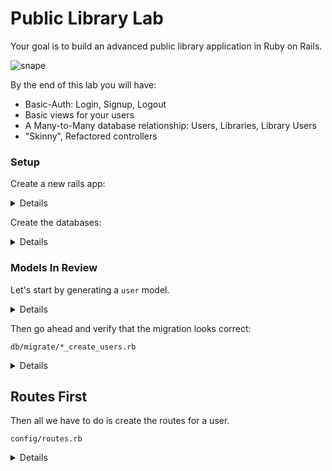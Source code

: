 # Public Library Lab

Your goal is to build an advanced public library application in Ruby on Rails.

![snape](https://media.giphy.com/media/jNcu2YunWZBcI/giphy.gif)

By the end of this lab you will have:

* Basic-Auth: Login, Signup, Logout
* Basic views for your users
* A Many-to-Many database relationship: Users, Libraries, Library Users
* "Skinny", Refactored controllers

### Setup

Create a new rails app:

<details>
```bash
rails new lib_app -T -B -d postgresql
cd lib_app
bundle
```
</details>

Create the databases:
<details>
``` bash
rake db:create
```
</details>


### Models In Review

Let's start by generating a `user` model.

<details>
```bash
rails g model user email:string first_name:string last_name:string password_digest:string
```
</details>


Then go ahead and verify that the migration looks correct:

`db/migrate/*_create_users.rb`

<details>
```ruby
class CreateUsers < ActiveRecord::Migration
  def change
    create_table :users do |t|
      t.string :email
      t.string :first_name
      t.string :last_name
      t.string :password_digest

      t.timestamps null: false
    end
  end
end
```
</details>


And it does! Whoot! We're ready to migrate!

<details>
```bash
rake db:migrate
```
</details>


## Routes First

Then all we have to do is create the routes for a user.


`config/routes.rb`

<details>
```ruby
Rails.application.routes.draw do
  root to: "users#index"

  get "/users", to: "users#index", as: "users"

end
```
</details>


We can look at how these routes are interpreted by Rails.


```bash
rake routes
```



Which gives us the following routes:

```bash
Prefix Verb URI Pattern      Controller#Action
  root GET  /                users#index
 users GET  /users(.:format) users#index
```

Note the special `Prefix` column this will be of great use later.


**What to do next?** The truth is we don't have a `users#index`. We don't even have a `UsersController`. Let's practice using our `rails generate` skills.

<details>
```bash
rails g controller users
```
</details>


This does something like the following:

```bash
***   create  app/controllers/users_controller.rb
      invoke  erb
***   create    app/views/users
      invoke  helper
 **   create    app/helpers/users_helper.rb
      invoke  assets
      invoke    coffee
 **    create      app/assets/javascripts/users.coffee
      invoke    scss
 **   create      app/assets/stylesheets/users.scss
```

Note the special `create` statements here. The `***` ones are the most important. It creates the `users_controller.rb` file and the `views/users` directory.

Now that we have a `users_controller.rb` we should add our `users#index` method.

<details>
```ruby
class UsersController < ApplicationController

  # grab the users
  def index
    @users = User.all
    render :index
  end

end
```
</details>


Then we need to actually create an `index.html.erb`:

<details>
```bash
touch app/views/users/index.html.erb
```
</details>


Then we can go ahead and add something special to our `index`:

<details>
```html
<h1>Welcome to Users Index.</h1>

<div>
There are currently <%= @users.length %> signed_up
</div>
```
</details>


It's time to run our server and go to localhost:3000!
Now we should see `0` users signed_up. We should change that!

<details>
```ruby

Rails.application.routes.draw do
  root to: "users#index"

  get "/users", to: "users#index", as: "users"

  get "/users/new", to: "users#new", as: "new_user"
end
```
</details>


With the following output after we `rake routes`:

```bash
  Prefix Verb URI Pattern          Controller#Action
    root GET  /                    users#index
   users GET  /users(.:format)     users#index
new_user GET  /users/new(.:format) users#new
```

We don't have a `users#new` so let's create one.


<details>
```ruby

class UsersController < ApplicationController

  def new
    # we need to make
    # a new user
    # to pass to the
    # form later
    @user = User.new
    render :new
  end

end

```
</details>


Then we can continue on to creating a `new.html.erb`

<details>
```html


Sign Up

<%= form_for @user do |f| %>
  <div>
    <%= f.text_field :first_name, placeholder: "First Name" %>
  </div>
  <div>
    <%= f.text_field :last_name, placeholder: "Last Name" %>
  </div>
  <div>
    <%= f.text_field :email, placeholder: "Email" %>
  </div>
  <div>
    <%= f.password_field :password, placeholder: "Password" %>
  </div>
  <%= f.submit "Sign Up" %>
<% end %>
```
</details>


Which renders a form like the following (note the authenticity token):

<details>
```html
<!-- DO NOT COPY THIS CODE -->
Sign Up

<form class="new_user" id="new_user" action="/users" accept-charset="UTF-8" method="post"><input name="utf8" type="hidden" value="&#x2713;" /><input type="hidden" name="authenticity_token" value="5989PH35p43aagbgiuA/C02p8uD6bLmZR+GCLd01lYPmBOSGLNoHMnEGuZXyzHjnTsMvW6h5860tN6CswMsU5A==" />
  <div>
    <input placeholder="First Name" type="text" name="user[first_name]" id="user_first_name" />
  </div>
  <div>
    <input placeholder="Last Name" type="text" name="user[last_name]" id="user_last_name" />
  </div>
  <div>
    <input placeholder="Email" type="text" name="user[email]" id="user_email" />
  </div>
  <div>
    <input placeholder="Password" type="password" name="user[password]" id="user_password" />
  </div>
  <input type="submit" name="commit" value="Sign Up" />
</form>
```
</details>


Note here the correlation between the key we put into `f.text_field` and `name="..."`.

Also note where this form is going

```html
<form class="new_user" id="new_user" action="/users" accept-charset="UTF-8" method="post">
```

It looks like this form is sending `POST /USERS`, (this can be verified by clicking our "Sign Up" button) but we don't have that route so we have to **create** it.


<details>
```ruby
Rails.application.routes.draw do
  root to: "users#index"

  get "/users", to: "users#index", as: "users"

  get "/users/new", to: "users#new", as: "new_user"

  post "/users", to: "users#create"
end
```
</details>


Then we need to add that method.

<details>
```ruby
class UsersController < ApplicationController

  ...

  def create
    user_params = params.require(:user).permit(:first_name, :last_name, :email, :password)
    @user = User.create(user_params)

    redirect_to "/users"
  end

end
```

Now when you submit the form you get the following error:

```
ActiveRecord::Unknown
AttributeError in UsersController#create

unknown attribute 'password' for User.
```

This is because we only have a `password_digest`. We also haven't setup our application to help users sign up at all. This is a good time to start adding our authentication logic.


Uncomment your `bcrypt` in your `Gemfile`

`Gemfile`


```ruby
...

# Use ActiveModel has_secure_password
gem 'bcrypt', '~> 3.1.7'

...
```
Run `bundle` and restart your server.

Then we can add `has_secure_password` to our user model application.

<details>
```ruby
class User < ActiveRecord::Base
  has_secure_password
end
```
</details>


Now when we post the form for the user you'll see in your terminal where the server is running that the user is being created. The difference now is the `password_digest` is being properly hashed.

Now we want to add a route to `GET /users/:id`.

<details>
```ruby

Rails.application.routes.draw do
  root to: "users#index"

  get "/users", to: "users#index", as: "users"

  get "/users/new", to: "users#new", as: "new_user"

  post "/users", to: "users#create"

  get "/users/:id", to: "users#show"
end

```
</details>


We want to add a `users#show` page.

<details>
```ruby

class UsersController < ApplicationController

  def show
    @user = User.find(params[:id])
    render :show
  end

end

```
</details>


Then we need a view to display the users information.

<details>
```html

<div>
  Welcome, <%= @user.first_name %>
</div>

```
</details>


## Users Sign In

Now that we can create a user we need to be able to sign a user in.

Signing and signing out is a concern of a new controller, the sessions controller.


<details>
```
rails g controller sessions
```
</details>


Note this will create both `sessions_controller.rb` and `sessions_helper.rb`.


Now we should use the `session_helper` by adding our own logic to it.


<details>
```ruby

module SessionsHelper

  def login(user)
    session[:user_id] = user.id
    @current_user = user
  end

  def current_user
    @current_user ||= User.find(session[:user_id])
  end

  def logged_in?
    if current_user == nil
      redirect_to "/sign_in"
    end
  end

  def logout
    @current_user = session[:user_id] = nil
  end

end
```
</details>


These methods will help avoid code bloat when signing in and out. Before we can use the methods though we have to add these methods to the `ApplicationController`.

<details>
```ruby

class ApplicationController < ActionController::Base
  # Prevent CSRF attacks by raising an exception.
  # For APIs, you may want to use :null_session instead.
  protect_from_forgery with: :exception

  include SessionsHelper
end

```
</details>



Now, we are ready to continue. Let's add some routes to `sign_in`.


<details>
```ruby

Rails.application.routes.draw do

  ...

  get "/sign_in", to: "sessions#new"

end

```
</details>



Now we need to add the `sessions#new` action to the sessions controller.


<details>
```ruby

class SessionsController < ApplicationController

  def new
    @user = User.new
    render :new
  end

end
```
</details>


Then we need to add a view for the `sessions/new.html.erb`.

<details>
```bash
touch app/views/sessions/new.html.erb
```
</details>


Then very similarly to what we did before for sign up, we create a form for sign in.

<details>
```html

Sign In

<%= form_for @user, url: "/sessions", method: "post" do |f| %>
  <div>
    <%= f.text_field :email, placeholder: "Email" %>
  </div>
  <div>
    <%= f.password_field :password, placeholder: "Password" %>
  </div>
  <%= f.submit "Sign In" %>
<% end %>

```
</details>


Before we go forward let's go ahead and drop in a very key piece of confirmation logic into our `user` model.

<details>
```ruby
class User < ActiveRecord::Base
  has_secure_password

  def self.confirm(params)
    @user = User.find_by({email: params[:email]})
    @user.try(:authenticate, params[:password])
  end
end
```
</details>


Note that the form is getting submited to `POST /sessions`. We don't have a `sessions#create` however or a route to handle the post.

<details>
```ruby

Rails.application.routes.draw do

  get "/sign_in", to: "sessions#new"

  post "/sessions", to: "sessions#create"

end
```
</details>


Now let's add the `sessions#create`

<details>
```ruby

class SessionsController < ApplicationController

  def create
    user_params = params.require(:user).permit(:email, :password)
    @user = User.confirm(user_params)
    if @user
      login(@user)
      redirect_to "/users/#{@user.id}"
    else
      redirect_to "/sign_in"
    end
  end
end
```
</details>



Then when we try to login let's see what happens. Do you see a welcome? If so you're ready to continue otherwise you should start the long work of debugging.
BONUS: refactor to add validations for log in 

### Finishing Sign Up

After a user is signed up they should be logged in.

<details>
```ruby

class UsersController < ApplicationController

  def create
    user_params = params.require(:user).permit(:first_name, :last_name, :email, :password)
    @user = User.create(user_params)
    login(@user) # <-- login the user
    redirect_to "/users/#{@user.id}" # <-- go to show
  end

end

```
</details>


## A Library Model

Let's add our second model, a `Library` model that will later have books.

<details>
```bash
rails g model library name:string floor_count:integer floor_area:integer
```
</details>


We want a `user` to be able to join a library, but this means a `m:n` relationship. A user will have many libraries and library will have many users.

Thus we need a `library_user` model.


<details>
```ruby
rails g model library_user user:references library:references
```
</details>


In the future we can store other things on the `library_user` model that are relevant to someone's membership to a library.

We will also need two different controllers for each of these models. Let's start by being able to do CRUD with Libraries.

<details>
```
rails g controller libraries
```
</details>


And don't forget to migrate your new library models!

<details>
```
rake db:migrate
```
</details>


### A Library Index

Let's add a route to be able to view all the libraries.

<details>
```ruby

Rails.application.routes.draw do
  ...
  get "/libraries", to: "libraries#index"
end
```
</details>


Then we need to add a `libraries#index` method to our libraries controller.

<details>
```ruby

class LibrariesController < ApplicationController

  def index
    @libraries = Library.all

    render :index
  end

end
```
</details>


Finally we can add a basic view for all libraries.


<details>
```html
<% @libraries.each do |library| %>
  <div>
    <h3><%= library.name %></h3>
  </div>
  <br>
<% end %>
```
</details>


### A New Library

To be able to add a new library we need a `libraries#new`.

<details>
```ruby

Rails.application.routes.draw do
...
  get "/libraries/new", to: "libraries#new", as: "new_library"
end

```
</details>


Then we add a `libraries#new` method.


<details>
```ruby
class LibrariesController < ApplicationController
...
  def new
    @library = Library.new

    render :new
  end
end
```
</details>


Finally, we can add a view for `new` library.

<details>
```html

<%= form_for @library do |f| %>
  <div>
    <%= f.text_field :name, placeholder: "Name" %>
  </div>
  <div>
    <%= f.number_field :floor_count, placeholder: "Floor Count" %>
  </div>
  <div>
    <%= f.number_field :floor_area, placeholder: "Floor Area" %>
  </div>
  <%= f.submit %>
<% end %>
```
</details>


This form has nowhere to go. If we try to submit it we get an error because there is no `POST /libraries` route.

Let's add one.


<details>
```ruby

Rails.application.routes.draw do
...
  post "/libraries", to: "libraries#create"
end
```
</details>


Then we need a corresponding `libraries#create`.

<details>
```ruby

class LibrariesController < ApplicationController

  def create
    library_params = params.require(:library).permit(:name, :floor_count, :floor_area)
    @library = Library.create(library_params)

    redirect_to "/libraries"
  end
end
```
</details>


## Joining A Library

We now have the ability to view all libraries, and it will be up to you to create methods to `edit`, `update`, `show`, and `delete` a `library`.

Before we get started joining a `library` and a `user` we need to wire together our `Library` and our `User` via associations.

<details>
```ruby
class User < ActiveRecord::Base
  has_many :library_users
  has_many :libraries, through: :library_users

  ...
end
```
</details>

And we do something similar for a Library.

<details>
```ruby
class Library < ActiveRecord::Base
  has_many :library_users
  has_many :users, through: :library_users
end
```
</details>


But notice here that both models are connected through our `library_users` model. Hence we need to make sure that model knows it belongs to both of those.


<details>
```ruby
class LibraryUser < ActiveRecord::Base
  belongs_to :user
  belongs_to :library
end
```
</details>


You should now test this out in the console.

<details>
```bash
> user = User.first
> user.libraries
#=> []
> sfpl = Library.create({name: "SFPL"}) # San Francisco Public Library
> sfpl.users
#=> []
> sfpl.users.push(user)
> sfpl.users
#=> [ <#User ... @id=1> ]
> LibraryUser.count
#=> 1
> user = User.first
> user.libraries
#=> [ <#Library ... @name="SFPL" @id=1> ]
```
</details>

Joining a library from our web application requires creating a `library_users` controller

<details>
```bash
rails g controller library_users
```
</details>


We want to be able to view all user memberships to a library. We can specify this as a url like `/users/:user_id/libraries`.

<details>
```ruby

Rails.application.routes.draw do
  ...
  get "/users/:user_id/libraries", to: "library_users#index", as: "user_libraries"

end
```
</details>


We also neeed the corresponding `index` method in the `library_users` controller


<details>
```ruby
class LibraryUsersController < ApplicationController

  def index
    @user = User.find(params[:user_id])
    @libraries = @user.libraries

    render :index
  end
end
```
</details>


Then we can have the libraries index render the user and the libraries:


<details>
```html

<div><%= @user.first_name %> is a member of the following libraries</div>

<ul>
  <% @libraries.each do |lib| %>
    <li><%= lib.name %></li>
  <% end %>
</ul>
```
</details>


We can test this by going to `localhost:/users/1/libraries`.


## Add A User Lib

So now that we can view which libraries a `user` has joined, we can go ahead and make a button that allows a user to `join` a library. BONUS: only show the join button if the current user hasn't joined that library yet! (hint: try using `exclude?`)


Let's go back to `libraries#index` and add a button to do just that.


<details>
```html

<% @libraries.each do |library| %>
  <div>
    <h3><%= library.name %></h3>
    <% if @current_user %>
      <%= button_to "Join", library_users_path(library) %>
    <% end %>
  </div>
  <br>
<% end %>
```
</details>

We will have to define `library_user_path` to `POST /libraries/:library_id/users` later. But first we need to update the `library#index` method.

<details>
```ruby
class LibraryUsersController < ApplicationController

  def index
    @libraries = Library.all
    current_user # sets @current_user

    render :index
  end

  ...

end
```
</details>


Of course we now realize we don't have a `POST /libraries/:library_id/users` path, so we need to add one.


<details>
```ruby
Rails.application.routes.draw do
  ...
  get "/users/:user_id/libraries", to: "library_users#index", as: "user_libraries"
  post "/libraries/:library_id/users", to: "library_users#create", as: "library_users"
end

```
</details>


Then we need to add the `create` method to the `library_users` controller.


<details>
```ruby
class LibraryUsersController < ApplicationController

  ...

  def create
    @user = current_user
    @library = Library.find(params[:library_id])
    @user.libraries.push(@library)

    redirect_to user_libraries(@user)
  end
end

```
</details>



## Clean Up

Let's say that in order to visit a `users#show` page you have to be logged in. Then we can add a special `before_action` to check this.

<details>
```ruby
class UsersController < ApplicationController

  before_action :logged_in?, only: [:show]

  ...

  def show
    @user = User.find(params[:id])
    render :show
  end

end
```
</details>


### Exercise

1. Make it so a user has to be `logged_in?` before viewing any of the `LibrariesController` actions or the `LibraryUsers` actions.

2. Modify exercise one such that anyone can view `libraries#index`, but cannot `create` or view `new` without being logged in.


## Refactoring Params

Every time we take in a lot of params in a controller it's tedious to write out.

<details>
```ruby
class UsersController < ApplicationController

  ...

  def create
    user_params = params.require(:user).permit(:first_name, :last_name, :email, :password)
    @user = User.create(user_params)
    login(@user)
    redirect_to "/users/#{@user.id}"
  end

  ...

end

```
</details>



You can utilize a private method for doing this. Let's refactor.


<details>
```ruby
class UsersController < ApplicationController

  ...

  def create
    @user = User.create(user_params) # calls user_params method
    login(@user)
    redirect_to "/users/#{@user.id}"
  end

  ...

  private

  def user_params
    params.require(:user).permit(:first_name, :last_name, :email, :password)
  end
end

```
</details>


### Exercise

* Private methods like `user_params` are simple to implement and give us cleaner looking code. Rewrite `libraries#create` using this idea.

### Bonuses

* Can you add books to the application?
    - For starters, just create a `Book` model and the associated views.
* Can you add books to the library?
    - What kind of a relationship is that? Where would foreign keys like `book_id` and `library_id` live in your database tables?

Solution [here](https://github.com/awhit012/lib-app)

